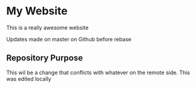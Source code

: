 # My Website

This is a really awesome website

Updates made on master on Github before rebase

## Repository Purpose

This wil be a change that conflicts
with whatever on the remote side.
This was edited locally
